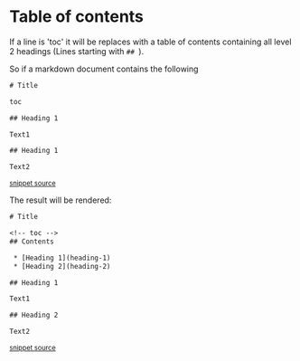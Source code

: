 <!--
GENERATED FILE - DO NOT EDIT
This file was generated by [MarkdownSnippets](https://github.com/SimonCropp/MarkdownSnippets).
Source File: /docs/mdsource/table-of-contents.source.md
To change this file edit the source file and then run MarkdownSnippets.
-->

# Table of contents

If a line is 'toc' it will be replaces with a table of contents containing all level 2 headings (Lines starting with `## `).

So if a markdown document contains the following

<!-- snippet: tocBefore.txt -->
```txt
# Title

toc

## Heading 1

Text1

## Heading 1

Text2
```
<sup>[snippet source](/docs/mdsource/toc/tocBefore.txt#L1-L11)</sup>
<!-- endsnippet -->

The result will be rendered:

<!-- snippet: tocAfter.txt -->
```txt
# Title

<!-- toc -->
## Contents

 * [Heading 1](heading-1)
 * [Heading 2](heading-2)

## Heading 1

Text1

## Heading 2

Text2
```
<sup>[snippet source](/docs/mdsource/toc/tocAfter.txt#L1-L15)</sup>
<!-- endsnippet -->
